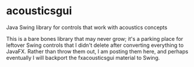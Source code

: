 # acousticsgui
Java Swing library for controls that work with acoustics concepts

This is a bare bones library that may never grow; it's a parking place for leftover Swing controls that I didn't delete after converting everything to JavaFX. Rather than throw them out, I am posting them here, and perhaps eventually I will backport the fxacousticsgui material to Swing.
